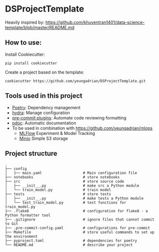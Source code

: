 # DSProjectTemplate

Heavily inspired by: https://github.com/khuyentran1401/data-science-template/blob/master/README.md

## How to use:
Install Cookiecutter:
```
pip install cookiecutter
```
Create a project based on the template:
```
cookiecutter https://github.com/yeungadrian/DSProjectTemplate.git
```

## Tools used in this project
* [Poetry](https://python-poetry.org/docs/basic-usage/): Dependency management
* [hydra](https://hydra.cc/): Manage configuration 
* [pre-commit plugins](https://pre-commit.com/): Automate code reviewing formatting
* [pdoc](https://github.com/pdoc3/pdoc): Automatic documentation
* To be used in combination with https://github.com/yeungadrian/mlops
  * [MLFlow](https://mlflow.org/docs/latest/index.html) Experiment & Model Tracking
  * [Minio](https://docs.min.io) Simple S3 storage

## Project structure
```
.
├── config                      
│   ├── main.yaml                   # Main configuration file
├── notebooks                       # store notebooks
├── src                             # store source code
│   ├── __init__.py                 # make src a Python module 
│   └── train_model.py              # train model
├── tests                           # store tests
│   ├── __init__.py                 # make tests a Python module 
│   └── test_train_model.py         # test functions for train_model.py
├── .flake8                         # configuration for flake8 - a Python formatter tool
├── .gitignore                      # ignore files that cannot commit to Git
├── .pre-commit-config.yaml         # configurations for pre-commit
├── Makefile                        # store useful commands to set up the environment
├── pyproject.toml                  # dependencies for poetry
└── README.md                       # describe your project
```